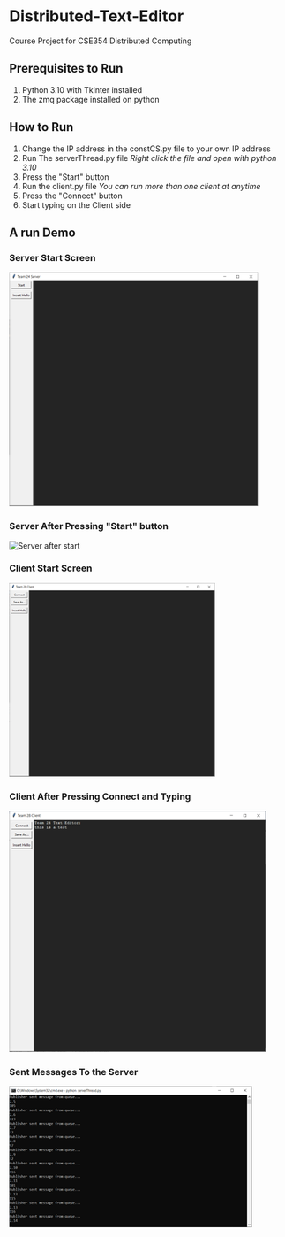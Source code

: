 # Distributed-Text-Editor
Course Project for CSE354 Distributed Computing
## Prerequisites to Run
<ol>
  <li> Python 3.10 with Tkinter installed </li>
  <li> The zmq package installed on python </li>
</ol>

## How to Run
<ol>
  <li> Change the IP address in the constCS.py file to your own IP address </li>
  <li> Run The serverThread.py file <em> Right click the file and open with python 3.10</em> </li>
  <li> Press the "Start" button </li>
  <li> Run the client.py file <em> You can run more than one client at anytime</em> </li>
  <li> Press the "Connect" button </li>
  <li> Start typing on the Client side </li>
</ol>

## A run Demo
### Server Start Screen
![Start screen For Server](/Img/serverStart.png "Server Start Screen")

### Server After Pressing "Start" button
![Server after start](/Img/serverStartButton.png "Server After Pressing 'Start'")

### Client Start Screen
![Start screen For Clients](/Img/clientStart.png "Client Start Screen")

### Client After Pressing Connect and Typing
![Client pressed "connect"](/Img/clientConnect.png "Client after connection Screen")

### Sent Messages To the Server
![Sent Messages](/Img/sentMessages.png "Sent Messages")
